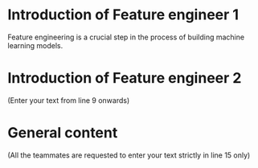 # Introduction of Feature engineer 1
Feature engineering is a crucial step in the process of building machine learning models. 



# Introduction of Feature engineer 2 
(Enter your text from line 9 onwards)




# General content
(All the teammates are requested to enter your text strictly in line 15 only)





